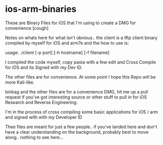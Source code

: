# ios-arm-binaries

These are Binary Files for iOS that I'm using to create a DMG for convenience [cough]

Notes on whats here for what isn't obvious.. 
the client is a tftp client binary compiled by myself for iOS and arm7e and the how to use is:

usage: ./client [-p port] [-h hostname] [-f filename]

I compiled the code myself, copy pasta with a few edit and Cross Compile for iOS and its Signed with my Dev ID.

The other files are for convenience. At some point I hope this Repo will be more Kali-like.

binbag and the other files are for a convenience DMG, hit me up a pull request if you've got interesting source or other stuff to pull in for iOS Research and Reverse Engineering.

I'm in the process of cross compiling some basic applications for iOS / arm and signed with with my Developer ID

Thee files are meant for just a few people.. if you've landed here and don't have a clear understanding on the background, probably best to move along.. nothing to see here...

